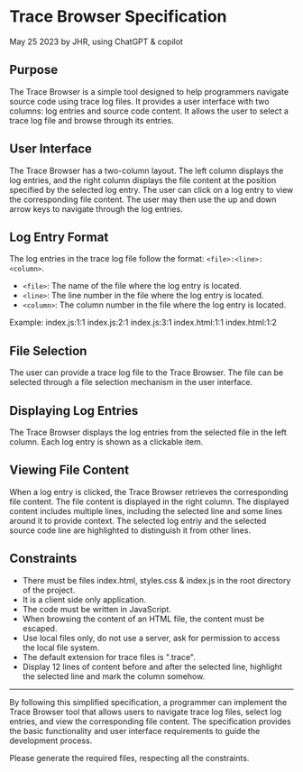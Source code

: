 # Trace Browser Specification
May 25 2023 by JHR, using ChatGPT & copilot

## Purpose
The Trace Browser is a simple tool designed to help programmers navigate source code using trace log files. It provides a user interface with two columns: log entries and source code content. It allows the user to select a trace log file and browse through its entries.

## User Interface
The Trace Browser has a two-column layout. The left column displays the log entries, and the right column displays the file content at the position specified by the selected log entry. The user can click on a log entry to view the corresponding file content. The user may then use the up and down arrow keys to navigate through the log entries.

## Log Entry Format
The log entries in the trace log file follow the format: `<file>:<line>:<column>`.
- `<file>`: The name of the file where the log entry is located.
- `<line>`: The line number in the file where the log entry is located.
- `<column>`: The column number in the file where the log entry is located.

Example:
index.js:1:1
index.js:2:1
index.js:3:1
index.html:1:1
index.html:1:2

## File Selection
The user can provide a trace log file to the Trace Browser. The file can be selected through a file selection mechanism in the user interface.

## Displaying Log Entries
The Trace Browser displays the log entries from the selected file in the left column. Each log entry is shown as a clickable item.

## Viewing File Content
When a log entry is clicked, the Trace Browser retrieves the corresponding file content. The file content is displayed in the right column. The displayed content includes multiple lines, including the selected line and some lines around it to provide context. The selected log entriy and the selected source code line are highlighted to distinguish it from other lines.

## Constraints
- There must be files index.html, styles.css & index.js in the root directory of the project.
- It is a client side only application.
- The code must be written in JavaScript.
- When browsing the content of an HTML file, the content must be escaped.
- Use local files only, do not use a server, ask for permission to access the local file system.
- The default extension for trace files is ".trace".
- Display 12 lines of content before and after the selected line, highlight the selected line and mark the column somehow.

---

By following this simplified specification, a programmer can implement the Trace Browser tool that allows users to navigate trace log files, select log entries, and view the corresponding file content. The specification provides the basic functionality and user interface requirements to guide the development process.

Please generate the required files, respecting all the constraints.
